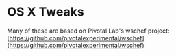 # OS X Tweaks

Many of these are based on Pivotal Lab's wschef project: [https://github.com/pivotalexperimental/wschef](https://github.com/pivotalexperimental/wschef)
